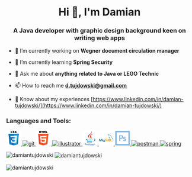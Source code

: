 <h1 align="center">Hi 👋, I'm Damian</h1>
<h3 align="center">A Java developer with graphic design background keen on writing web apps</h3>

- 🔭 I’m currently working on **Wegner document circulation manager**

- 🌱 I’m currently learning **Spring Security**

- 💬 Ask me about **anything related to Java or LEGO Technic**

- 📫 How to reach me **d.tujdowski@gmail.com**

- 📄 Know about my experiences [https://www.linkedin.com/in/damian-tujdowski/](https://www.linkedin.com/in/damian-tujdowski/)

<h3 align="left">Languages and Tools:</h3>
<p align="left"> <a href="https://www.w3schools.com/css/" target="_blank"> <img src="https://raw.githubusercontent.com/devicons/devicon/master/icons/css3/css3-original-wordmark.svg" alt="css3" width="40" height="40"/> </a> <a href="https://git-scm.com/" target="_blank"> <img src="https://www.vectorlogo.zone/logos/git-scm/git-scm-icon.svg" alt="git" width="40" height="40"/> </a> <a href="https://www.w3.org/html/" target="_blank"> <img src="https://raw.githubusercontent.com/devicons/devicon/master/icons/html5/html5-original-wordmark.svg" alt="html5" width="40" height="40"/> </a> <a href="https://www.adobe.com/in/products/illustrator.html" target="_blank"> <img src="https://www.vectorlogo.zone/logos/adobe_illustrator/adobe_illustrator-icon.svg" alt="illustrator" width="40" height="40"/> </a> <a href="https://www.java.com" target="_blank"> <img src="https://raw.githubusercontent.com/devicons/devicon/master/icons/java/java-original.svg" alt="java" width="40" height="40"/> </a> <a href="https://www.mysql.com/" target="_blank"> <img src="https://raw.githubusercontent.com/devicons/devicon/master/icons/mysql/mysql-original-wordmark.svg" alt="mysql" width="40" height="40"/> </a> <a href="https://www.photoshop.com/en" target="_blank"> <img src="https://raw.githubusercontent.com/devicons/devicon/master/icons/photoshop/photoshop-line.svg" alt="photoshop" width="40" height="40"/> </a> <a href="https://postman.com" target="_blank"> <img src="https://www.vectorlogo.zone/logos/getpostman/getpostman-icon.svg" alt="postman" width="40" height="40"/> </a> <a href="https://spring.io/" target="_blank"> <img src="https://www.vectorlogo.zone/logos/springio/springio-icon.svg" alt="spring" width="40" height="40"/> </a> </p>

<p><img align="left" src="https://github-readme-stats.vercel.app/api/top-langs?username=damiantujdowski&show_icons=true&locale=en&layout=compact" alt="damiantujdowski" /></p>

<p>&nbsp;<img align="center" src="https://github-readme-stats.vercel.app/api?username=damiantujdowski&show_icons=true&locale=en" alt="damiantujdowski" /></p>

<p><img align="center" src="https://github-readme-streak-stats.herokuapp.com/?user=damiantujdowski&" alt="damiantujdowski" /></p>
